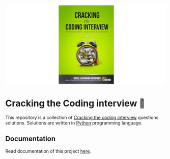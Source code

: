 ![Cracking the Coding Interview](assets/images/cracking_the_coding_interview.png)

# Cracking the Coding interview 📔

This repository is a collection of [Cracking the coding
interview][cracking_the_coding_interview] questions solutions.  Solutions are
written in [Python][python] programming language.


## Documentation

Read documentation of this project [here](docs/index.md).


[cracking_the_coding_interview]: https://www.amazon.com/Cracking-Coding-Interview-Programming-Questions/dp/0984782850
[python]: https://python.org
